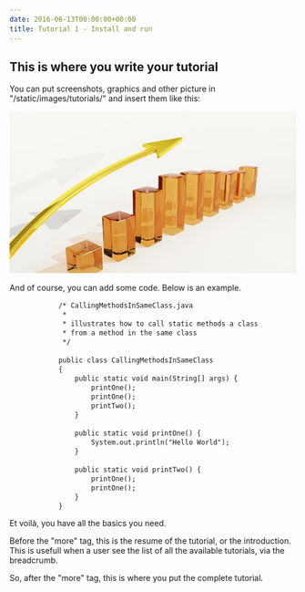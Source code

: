 ```yaml
---
date: 2016-06-13T00:00:00+00:00
title: Tutorial 1 - Install and run
---
```


## This is where you write your tutorial

You can put screenshots, graphics and other picture in "/static/images/tutorials/" and insert them like this:

<img src="../../images/tutorials/graphic.jpg" class="img-responsive">

And of course, you can add some code. Below is an example.

				/* CallingMethodsInSameClass.java
				 *
				 * illustrates how to call static methods a class
				 * from a method in the same class
				 */

				public class CallingMethodsInSameClass
				{
					public static void main(String[] args) {
						printOne();
						printOne();
						printTwo();
					}

					public static void printOne() {
						System.out.println("Hello World");
					}

					public static void printTwo() {
						printOne();
						printOne();
					}
				}

Et voilà, you have all the basics you need.

<!--more-->

Before the "more" tag, this is the resume of the tutorial, or the introduction. This is usefull when a user see the list of all the available tutorials, via the breadcrumb.

So, after the "more" tag, this is where you put the complete tutorial.
